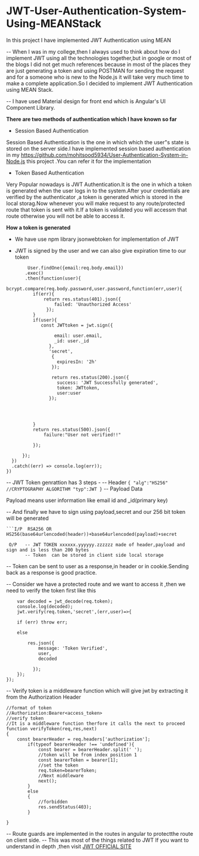 # JWT-User-Authentication-System-Using-MEANStack
In this project I have implemented JWT Authentication using MEAN

-- When I was in my college,then I always used to think about how do I implement JWT using all the technologies together,but in google or most of the blogs I did not get much references because in most of the places they are just generating a token and using POSTMAN for sending the request and for a someone who is new to the Node.js it will take very much time to make a complete application.So I decided to implement JWT Authentication using MEAN Stack.

-- I have used Material design for front end which is Angular's UI Component Library. 

**There are two methods of authentication which I have known so far**

- Session Based Authentication

Session Based Authentication is the one in which which the user"s state is stored on the server side.I have implemented session based authentication in my https://github.com/mohitsood5934/User-Authentication-System-in-Node.js this project .You can refer it for the implementation

- Token Based Authentication

Very Popular nowadays is JWT Authentication.It is the one in which a token is generated when the user logs in to the system.After your credentials are verified by the authenticator ,a token is generated which is stored in the local storag.Now whenever you will make request to any route/protected route that token is sent with it.If a token is validated you will accessm that route otherwise you will not be able to access it.


**How a token is generated**

-  We have use npm library jsonwebtoken for implementation of JWT

-  JWT is signed by the user and we can also give expiration time to our token 
 
  ``` router.post("/signin",function(req,res){
          User.findOne({email:req.body.email})
         .exec()
         .then(function(user){
         bcrypt.compare(req.body.password,user.password,function(err,user){
            if(err){
                return res.status(401).json({
                    failed: 'Unauthorized Access' 
                 });
            }
            if(user){
               const JWTtoken = jwt.sign({
                   
                    email: user.email,
                    _id: user._id
                  },
                  'secret',
                   {
                     expiresIn: '2h'
                   });

                   return res.status(200).json({
                     success: 'JWT Successfully generated',
                     token: JWTtoken,
                     user:user
                  });
                  
                   

                
            }
            return res.status(500).json({
                failure:"User not verified!!"

            });

        });
    })
    .catch((err) => console.log(err));
})
```

--  JWT Token genrattion has 3 steps -
  -- Header 
     ```
     {
     "alg":"HS256" //CRYPTOGRAPHY ALGORITHM
     "typ":JWT
     }
     ```
  --  Payload Data
     
  Payload means user information like email id and _id(primary key)
  
  --  And finally we have to sign using payload,secret and our 256 bit token will be generated
  
  
    ```I/P  RSA256 OR HS256(base64urlencoded(header))+base64urlencoded(payload)+secret
     
     O/P   -- JWT TOKEN xxxxxx.yyyyyy.zzzzzz made of header,payload and sign and is less than 200 bytes
           -- Token  can be stored in client side local storage
       
 --  Token can be sent to user as a response,in header or in cookie.Sending back as a response is good practice.
 
 
--   Consider we have a protected route and we want to access it ,then we need to verify the token first like this

```router.get('/protectedRoute',verifyToken,function(req,res){
    var decoded = jwt_decode(req.token);
    console.log(decoded);
    jwt.verify(req.token,'secret',(err,user)=>{
    
    if (err) throw err;
    
    else
 
        res.json({
            message: 'Token Verified',
            user,
            decoded
          
          });
    });
});
```

--  Verify token is a middleware function which will give jwt by extracting it from the Authorization Header

```
//format of token
//Authorization:Bearer<access_token>
//verify token
//It is a middleware function therfore it calls the next to proceed
function verifyToken(req,res,next)
{
	const bearerHeader = req.headers['authorization'];
		if(typeof bearerHeader !== 'undefined'){
            const bearer = bearerHeader.split(' ');
            //token will be from index position 1
            const bearerToken = bearer[1];
            //set the token
            req.token=bearerToken;
            //Next middleware
            next();
		}
		else
		{
			//forbidden
			res.sendStatus(403);
		}

}
```
-- Route guards are implemented in the routes in angular to protectthe route on client side.
--  This was most of the things related to JWT 
   If you want to understand in depth ,then visit [JWT OFFICIAL SITE](https://jwt.io/introduction/)
            
            
            
            
            
            
            
            
          
  

